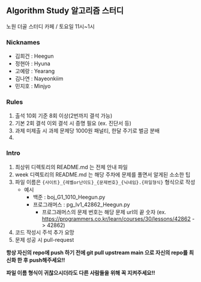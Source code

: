 ## Algorithm Study 알고리즘 스터디

노원 더골 스터디 카페 / 토요일 11시~1시


### Nicknames

- 김희건 : Heegun
- 정현아 : Hyuna 
- 고예랑 : Yearang
- 김나연 : Nayeonkiim
- 민지호 : Minjyo


### Rules

1. 출석 10회 기준 8회 이상(2번까지 결석 가능)
2. 기본 2회 결석 이외 결석 시 증명 필요 (ex. 진단서 등)
3. 과제 미제출 시 과제 문제당 1000원 패널티, 한달 주기로 벌금 분배
4. 


### Intro

1. 최상위 디렉토리의 README.md 는 전체 안내 파일
2. week 디렉토리의 README.md 는 해당 주차에 문제를 풀면서 알게된 소소한 팁
3. 파일 이름은 `{사이트}_{레벨or난이도}_{문제번호}_{닉네임}.{파일형식}` 형식으로 작성
	- 예시
		- 백준 : boj_G1_1010_Heegun.py
		- 프로그래머스 : pg_lv1_42862_Heegun.py
			- 프로그래머스의 문제 번호는 해당 문제 url의 끝 숫자 (ex. https://programmers.co.kr/learn/courses/30/lessons/42862 -> 42862)
4. 코드 작성시 주석 추가 요망
5. 문제 성공 시 pull-request
 

**항상 자신의 repo에 push 하기 전에 git pull upstream main 으로 자신의 repo를 최신화 한 후 push해주세요!!**

**파일 이름 형식이 귀찮으시더라도 다른 사람들을 위해 꼭 지켜주세요!!**

